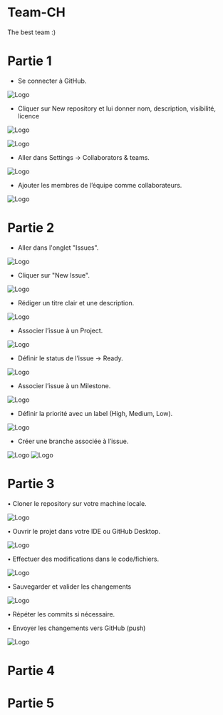 # Team-CH
The best team :)


# Partie 1
- Se connecter à GitHub.

![Logo](SC-VAL/1e.jpg)

- Cliquer sur New repository et lui donner nom, description, visibilité, licence

![Logo](SC-VAL/1c.jpg)

![Logo](SC-VAL/1d.jpg)

- Aller dans Settings → Collaborators & teams.

![Logo](SC-VAL/1a.jpg)

- Ajouter les membres de l’équipe comme collaborateurs.

![Logo](SC-VAL/1b.jpg)


# Partie 2

- Aller dans l'onglet "Issues".

![Logo](SC-ERIC/cliquer-onglet-issues.png)

- Cliquer sur "New Issue".

![Logo](SC-ERIC/new-issue.png)

- Rédiger un titre clair et une description.

![Logo](SC-ERIC/titre_description.png)

- Associer l’issue à un Project.

![Logo](SC-ERIC/associer_projet.png)

- Définir le status de l’issue → Ready.

![Logo](SC-ERIC/set_ready.png)

- Associer l’issue à un Milestone.

![Logo](SC-ERIC/associer_milestone.png)

- Définir la priorité avec un label (High, Medium, Low).

![Logo](SC-ERIC/ajouter_label.png)

- Créer une branche associée à l’issue.

![Logo](SC-ERIC/creer_branche.png)
![Logo](SC-ERIC/creer_branche2.png)

# Partie 3
•	Cloner le repository sur votre machine locale.

![Logo](SC-WILL/open-with-desktop.png)


•	Ouvrir le projet dans votre IDE ou GitHub Desktop.

![Logo](SC-WILL/windows-file-menu.png)


•	Effectuer des modifications dans le code/fichiers.

![Logo](SC-WILL/pycharm64_i2bKck3dnV.png)


•	Sauvegarder et valider les changements 

![Logo](SC-WILL/pycharm64_NqwLhqWTzs.png)


•	Répéter les commits si nécessaire.


•	Envoyer les changements vers GitHub (push)

![Logo](SC-WILL/pycharm64_v1BWaqSAcu.png)



# Partie 4



# Partie 5
